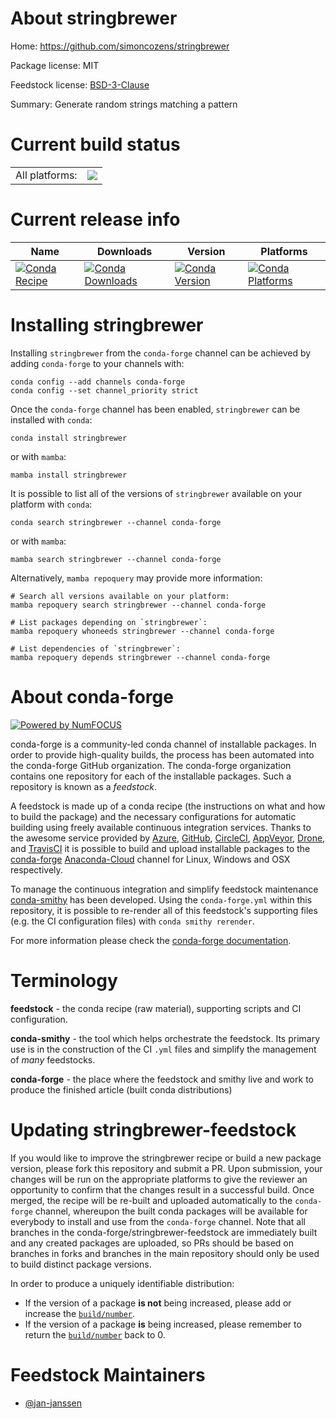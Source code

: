 About stringbrewer
==================

Home: https://github.com/simoncozens/stringbrewer

Package license: MIT

Feedstock license: [BSD-3-Clause](https://github.com/conda-forge/stringbrewer-feedstock/blob/main/LICENSE.txt)

Summary: Generate random strings matching a pattern

Current build status
====================


<table><tr><td>All platforms:</td>
    <td>
      <a href="https://dev.azure.com/conda-forge/feedstock-builds/_build/latest?definitionId=16940&branchName=main">
        <img src="https://dev.azure.com/conda-forge/feedstock-builds/_apis/build/status/stringbrewer-feedstock?branchName=main">
      </a>
    </td>
  </tr>
</table>

Current release info
====================

| Name | Downloads | Version | Platforms |
| --- | --- | --- | --- |
| [![Conda Recipe](https://img.shields.io/badge/recipe-stringbrewer-green.svg)](https://anaconda.org/conda-forge/stringbrewer) | [![Conda Downloads](https://img.shields.io/conda/dn/conda-forge/stringbrewer.svg)](https://anaconda.org/conda-forge/stringbrewer) | [![Conda Version](https://img.shields.io/conda/vn/conda-forge/stringbrewer.svg)](https://anaconda.org/conda-forge/stringbrewer) | [![Conda Platforms](https://img.shields.io/conda/pn/conda-forge/stringbrewer.svg)](https://anaconda.org/conda-forge/stringbrewer) |

Installing stringbrewer
=======================

Installing `stringbrewer` from the `conda-forge` channel can be achieved by adding `conda-forge` to your channels with:

```
conda config --add channels conda-forge
conda config --set channel_priority strict
```

Once the `conda-forge` channel has been enabled, `stringbrewer` can be installed with `conda`:

```
conda install stringbrewer
```

or with `mamba`:

```
mamba install stringbrewer
```

It is possible to list all of the versions of `stringbrewer` available on your platform with `conda`:

```
conda search stringbrewer --channel conda-forge
```

or with `mamba`:

```
mamba search stringbrewer --channel conda-forge
```

Alternatively, `mamba repoquery` may provide more information:

```
# Search all versions available on your platform:
mamba repoquery search stringbrewer --channel conda-forge

# List packages depending on `stringbrewer`:
mamba repoquery whoneeds stringbrewer --channel conda-forge

# List dependencies of `stringbrewer`:
mamba repoquery depends stringbrewer --channel conda-forge
```


About conda-forge
=================

[![Powered by
NumFOCUS](https://img.shields.io/badge/powered%20by-NumFOCUS-orange.svg?style=flat&colorA=E1523D&colorB=007D8A)](https://numfocus.org)

conda-forge is a community-led conda channel of installable packages.
In order to provide high-quality builds, the process has been automated into the
conda-forge GitHub organization. The conda-forge organization contains one repository
for each of the installable packages. Such a repository is known as a *feedstock*.

A feedstock is made up of a conda recipe (the instructions on what and how to build
the package) and the necessary configurations for automatic building using freely
available continuous integration services. Thanks to the awesome service provided by
[Azure](https://azure.microsoft.com/en-us/services/devops/), [GitHub](https://github.com/),
[CircleCI](https://circleci.com/), [AppVeyor](https://www.appveyor.com/),
[Drone](https://cloud.drone.io/welcome), and [TravisCI](https://travis-ci.com/)
it is possible to build and upload installable packages to the
[conda-forge](https://anaconda.org/conda-forge) [Anaconda-Cloud](https://anaconda.org/)
channel for Linux, Windows and OSX respectively.

To manage the continuous integration and simplify feedstock maintenance
[conda-smithy](https://github.com/conda-forge/conda-smithy) has been developed.
Using the ``conda-forge.yml`` within this repository, it is possible to re-render all of
this feedstock's supporting files (e.g. the CI configuration files) with ``conda smithy rerender``.

For more information please check the [conda-forge documentation](https://conda-forge.org/docs/).

Terminology
===========

**feedstock** - the conda recipe (raw material), supporting scripts and CI configuration.

**conda-smithy** - the tool which helps orchestrate the feedstock.
                   Its primary use is in the construction of the CI ``.yml`` files
                   and simplify the management of *many* feedstocks.

**conda-forge** - the place where the feedstock and smithy live and work to
                  produce the finished article (built conda distributions)


Updating stringbrewer-feedstock
===============================

If you would like to improve the stringbrewer recipe or build a new
package version, please fork this repository and submit a PR. Upon submission,
your changes will be run on the appropriate platforms to give the reviewer an
opportunity to confirm that the changes result in a successful build. Once
merged, the recipe will be re-built and uploaded automatically to the
`conda-forge` channel, whereupon the built conda packages will be available for
everybody to install and use from the `conda-forge` channel.
Note that all branches in the conda-forge/stringbrewer-feedstock are
immediately built and any created packages are uploaded, so PRs should be based
on branches in forks and branches in the main repository should only be used to
build distinct package versions.

In order to produce a uniquely identifiable distribution:
 * If the version of a package **is not** being increased, please add or increase
   the [``build/number``](https://docs.conda.io/projects/conda-build/en/latest/resources/define-metadata.html#build-number-and-string).
 * If the version of a package **is** being increased, please remember to return
   the [``build/number``](https://docs.conda.io/projects/conda-build/en/latest/resources/define-metadata.html#build-number-and-string)
   back to 0.

Feedstock Maintainers
=====================

* [@jan-janssen](https://github.com/jan-janssen/)

